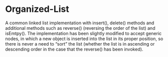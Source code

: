 # Organized-List
A common linked list implementation with insert(), delete() methods and additional methods such as reverse() (reversing the order of the list) and isEmtpy(). The implementation has been slightly modified to accept generic nodes, in which a new object is inserted into the list in its proper position, so there is never a need to “sort” the list (whether the list is in ascending or descending order in the case that the reverse() has been invoked).
